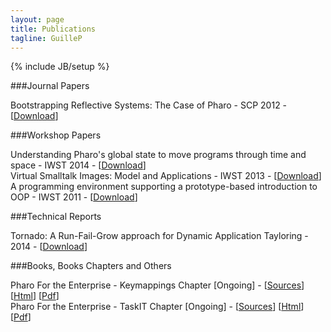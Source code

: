 ```yaml
---
layout: page
title: Publications
tagline: GuilleP
---
```

{% include JB/setup %}

###Journal Papers

Bootstrapping Reflective Systems: The Case of Pharo - SCP 2012 - \[[Download]({{site.url}}/files/publications/Poli12-BootstrappingSmalltalk-SCP.pdf)\]

###Workshop Papers

Understanding Pharo's global state to move programs through time and space - IWST 2014 - \[[Download]({{site.url}}/files/publications/Poli14b-IWST-GlobalStateClassification.pdf)\]<br/>
Virtual Smalltalk Images: Model and Applications - IWST 2013 - \[[Download]({{site.url}}/files/publications/Poli13-ObjectSpacesVirtualization-IWST.pdf)\]<br/>
A programming environment supporting a prototype-based introduction to OOP - IWST 2011 - \[[Download]({{site.url}}/files/publications/Poli11-Ozono-IWST.pdf)\]

###Technical Reports

Tornado: A Run-Fail-Grow approach for Dynamic Application Tayloring - 2014 - \[[Download]({{site.url}}/files/publications/Poli14-TornadoTailoring-TechReport.pdf)\]

###Books, Books Chapters and Others

Pharo For the Enterprise - Keymappings Chapter [Ongoing] - \[[Sources](https://github.com/SquareBracketAssociates/PharoForTheEnterprise-english/tree/master/KeyMapping)\] \[[Html](https://ci.inria.fr/pharo-contribution/job/PharoForTheEnterprise/lastSuccessfulBuild/artifact/KeyMapping/KeyMapping.pier.html)\] \[[Pdf](https://ci.inria.fr/pharo-contribution/job/PharoForTheEnterprise/lastSuccessfulBuild/artifact/KeyMapping/KeyMapping.pier.pdf)\]<br/>
Pharo For the Enterprise - TaskIT Chapter [Ongoing] - \[[Sources](https://github.com/SquareBracketAssociates/PharoForTheEnterprise-english/tree/master/TaskIT)\] \[[Html](https://ci.inria.fr/pharo-contribution/job/PharoForTheEnterprise/lastSuccessfulBuild/artifact/TaskIT/TaskIT.pier.html)\] \[[Pdf](https://ci.inria.fr/pharo-contribution/job/PharoForTheEnterprise/lastSuccessfulBuild/artifact/TaskIT/TaskIT.pier.pdf)\]